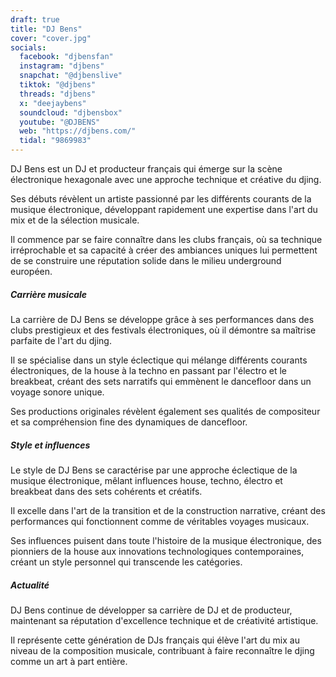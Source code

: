 ```yaml
---
draft: true
title: "DJ Bens"
cover: "cover.jpg"
socials:
  facebook: "djbensfan"
  instagram: "djbens"
  snapchat: "@djbenslive"
  tiktok: "@djbens"
  threads: "djbens"
  x: "deejaybens"
  soundcloud: "djbensbox"
  youtube: "@DJBENS"
  web: "https://djbens.com/"
  tidal: "9869983"
---
```


DJ Bens est un DJ et producteur français qui émerge sur la scène électronique hexagonale avec une approche technique et
créative du djing.

Ses débuts révèlent un artiste passionné par les différents courants de la musique électronique, développant rapidement
une expertise dans l'art du mix et de la sélection musicale.

Il commence par se faire connaître dans les clubs français, où sa technique irréprochable et sa capacité à créer des
ambiances uniques lui permettent de se construire une réputation solide dans le milieu underground européen.

##### Carrière musicale

La carrière de DJ Bens se développe grâce à ses performances dans des clubs prestigieux et des festivals électroniques,
où il démontre sa maîtrise parfaite de l'art du djing.

Il se spécialise dans un style éclectique qui mélange différents courants électroniques, de la house à la techno en
passant par l'électro et le breakbeat, créant des sets narratifs qui emmènent le dancefloor dans un voyage sonore
unique.

Ses productions originales révèlent également ses qualités de compositeur et sa compréhension fine des dynamiques de
dancefloor.

##### Style et influences

Le style de DJ Bens se caractérise par une approche éclectique de la musique électronique, mêlant influences house,
techno, électro et breakbeat dans des sets cohérents et créatifs.

Il excelle dans l'art de la transition et de la construction narrative, créant des performances qui fonctionnent comme
de véritables voyages musicaux.

Ses influences puisent dans toute l'histoire de la musique électronique, des pionniers de la house aux innovations
technologiques contemporaines, créant un style personnel qui transcende les catégories.

##### Actualité

DJ Bens continue de développer sa carrière de DJ et de producteur, maintenant sa réputation d'excellence technique et de
créativité artistique.

Il représente cette génération de DJs français qui élève l'art du mix au niveau de la composition musicale, contribuant
à faire reconnaître le djing comme un art à part entière.
